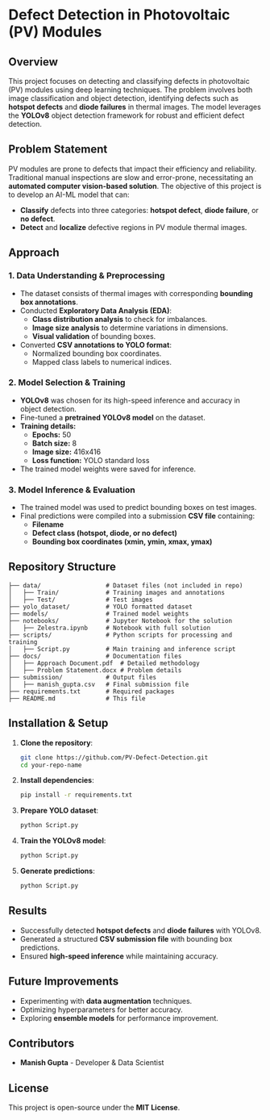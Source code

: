 # Defect Detection in Photovoltaic (PV) Modules

## Overview
This project focuses on detecting and classifying defects in photovoltaic (PV) modules using deep learning techniques. The problem involves both image classification and object detection, identifying defects such as **hotspot defects** and **diode failures** in thermal images. The model leverages the **YOLOv8** object detection framework for robust and efficient defect detection.

## Problem Statement
PV modules are prone to defects that impact their efficiency and reliability. Traditional manual inspections are slow and error-prone, necessitating an **automated computer vision-based solution**. The objective of this project is to develop an AI-ML model that can:

- **Classify** defects into three categories: **hotspot defect**, **diode failure**, or **no defect**.
- **Detect** and **localize** defective regions in PV module thermal images.

## Approach
### 1. Data Understanding & Preprocessing
- The dataset consists of thermal images with corresponding **bounding box annotations**.
- Conducted **Exploratory Data Analysis (EDA)**:
  - **Class distribution analysis** to check for imbalances.
  - **Image size analysis** to determine variations in dimensions.
  - **Visual validation** of bounding boxes.
- Converted **CSV annotations to YOLO format**:
  - Normalized bounding box coordinates.
  - Mapped class labels to numerical indices.

### 2. Model Selection & Training
- **YOLOv8** was chosen for its high-speed inference and accuracy in object detection.
- Fine-tuned a **pretrained YOLOv8 model** on the dataset.
- **Training details:**
  - **Epochs:** 50
  - **Batch size:** 8
  - **Image size:** 416x416
  - **Loss function:** YOLO standard loss
- The trained model weights were saved for inference.

### 3. Model Inference & Evaluation
- The trained model was used to predict bounding boxes on test images.
- Final predictions were compiled into a submission **CSV file** containing:
  - **Filename**
  - **Defect class (hotspot, diode, or no defect)**
  - **Bounding box coordinates (xmin, ymin, xmax, ymax)**

## Repository Structure
```
├── data/                  # Dataset files (not included in repo)
│   ├── Train/             # Training images and annotations
│   ├── Test/              # Test images
├── yolo_dataset/          # YOLO formatted dataset
├── models/                # Trained model weights
├── notebooks/             # Jupyter Notebook for the solution
│   ├── Zelestra.ipynb     # Notebook with full solution
├── scripts/               # Python scripts for processing and training
│   ├── Script.py          # Main training and inference script
├── docs/                  # Documentation files
│   ├── Approach Document.pdf  # Detailed methodology
│   ├── Problem Statement.docx # Problem details
├── submission/            # Output files
│   ├── manish_gupta.csv   # Final submission file
├── requirements.txt       # Required packages
├── README.md              # This file
```

## Installation & Setup
1. **Clone the repository**:
   ```bash
   git clone https://github.com/PV-Defect-Detection.git
   cd your-repo-name
   ```
2. **Install dependencies**:
   ```bash
   pip install -r requirements.txt
   ```
3. **Prepare YOLO dataset**:
   ```bash
   python Script.py
   ```
4. **Train the YOLOv8 model**:
   ```bash
   python Script.py
   ```
5. **Generate predictions**:
   ```bash
   python Script.py
   ```

## Results
- Successfully detected **hotspot defects** and **diode failures** with YOLOv8.
- Generated a structured **CSV submission file** with bounding box predictions.
- Ensured **high-speed inference** while maintaining accuracy.

## Future Improvements
- Experimenting with **data augmentation** techniques.
- Optimizing hyperparameters for better accuracy.
- Exploring **ensemble models** for performance improvement.

## Contributors
- **Manish Gupta** - Developer & Data Scientist

## License
This project is open-source under the **MIT License**.
